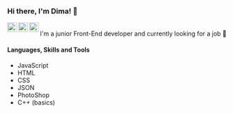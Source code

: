 ### Hi there, I'm Dima! 🧐 

<a href="https://t.me/spitefulgut">
  <img align="left" alt="Dima's Telegram" width="22px" src="https://cdn.jsdelivr.net/npm/simple-icons@v3/icons/telegram.svg" />
</a>
<a href="https://www.instagram.com/dima_masakovsky/">
  <img align="left" alt="Dima's Instagram" width="22px" src="https://cdn.jsdelivr.net/npm/simple-icons@v3/icons/instagram.svg" />
</a>
<a href="https://www.linkedin.com/in/dima-masakovsky/">
  <img align="left" alt="Dima's LinkdeIN" width="22px" src="https://cdn.jsdelivr.net/npm/simple-icons@v3/icons/linkedin.svg" />
</a>
<br/>
I'm a junior Front-End developer and currently looking for a job 👋


#### Languages, Skills and Tools
- JavaScript 
- HTML 
- CSS 
- JSON
- PhotoShop 
- C++ (basics)